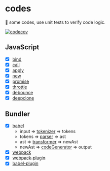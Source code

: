 # codes

📌 some codes, use unit tests to verify code logic.

[![codecov](https://codecov.io/gh/caiyongmin/codes/branch/master/graph/badge.svg)](https://codecov.io/gh/caiyongmin/codes)

## JavaScript

- [x] [bind](./src/bind/bind.test.js)
- [x] [call](./src/call&apply/call.test.js)
- [x] [apply](./src/call&apply/apply.test.js)
- [x] [new](./src/new/new.test.js)
- [x] [promise](./src/promise/promise.html)
- [x] [throttle](./src/throttle/throttle.js)
- [x] [debounce](./src/debounce/debounce.js)
- [x] [deepclone](./src/deepclone/deepclone.js)

## Bundler

- [x] [babel](./src/babel/babel.js)
  - input  => [tokenizer](./src/babel/lib/tokenizer.js)   => tokens
  - tokens => [parser](./src/babel/lib/parser.js)      => ast
  - ast    => [transformer](./src/babel/lib/transformer.js) => newAst
  - newAst => [codeGenerator](./src/babel/lib/codeGenerator.js)   => output
- [x] [webpack](./src/webpack/minipack.js)
- [x] [webpack-plugin](./src/webpack-plugin/OpenBrowserPlugin.js)
- [x] [babel-plugin](./src/babel-plugin/babel-plugin-simple-import.js)
